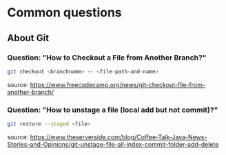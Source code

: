 # Common questions

## About Git

### Question: "How to Checkout a File from Another Branch?"

```sh
git checkout <branchname> -- <file-path-and-name>
```

source: https://www.freecodecamp.org/news/git-checkout-file-from-another-branch/

### Question: "How to unstage a file (local add but not commit)?"

```sh
git restore --staged <file>
```

source: https://www.theserverside.com/blog/Coffee-Talk-Java-News-Stories-and-Opinions/git-unstage-file-all-index-commit-folder-add-delete

